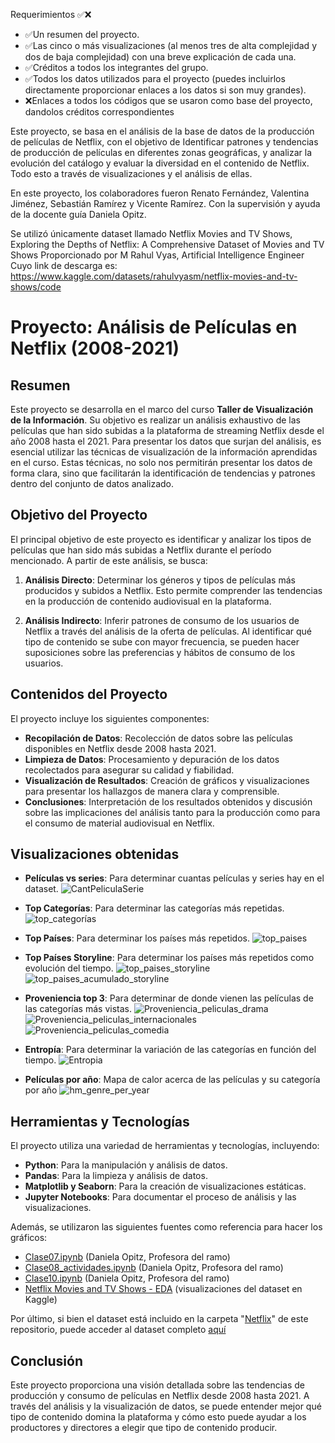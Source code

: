 Requerimientos ✅❌
  * ✅Un resumen del proyecto.
  * ✅Las cinco o más visualizaciones (al menos tres de alta complejidad y dos de baja complejidad) con una breve explicación de cada una.
  * ✅Créditos a todos los integrantes del grupo.
  * ✅Todos los datos utilizados para el proyecto (puedes incluirlos directamente proporcionar enlaces a los datos si son muy grandes).
  * ❌Enlaces a todos los códigos que se usaron como base del proyecto, dandolos créditos correspondientes

Este proyecto, se basa en el análisis de la base de datos de la producción de películas de Netflix, con el objetivo de Identificar patrones y tendencias de producción de películas en diferentes zonas geográficas, y analizar la evolución del catálogo y evaluar la diversidad en el contenido de Netflix. Todo esto a través de visualizaciones y el análisis de ellas.

En este proyecto, los colaboradores fueron Renato Fernández, Valentina Jiménez, Sebastián Ramírez y Vicente Ramírez. Con la supervisión y ayuda de la docente guía Daniela Opitz.

Se utilizó únicamente dataset llamado Netflix Movies and TV Shows, Exploring the Depths of Netflix: A Comprehensive Dataset of Movies and TV Shows
Proporcionado por M Rahul Vyas, Artificial Intelligence Engineer
Cuyo link de descarga es: https://www.kaggle.com/datasets/rahulvyasm/netflix-movies-and-tv-shows/code

# Proyecto: Análisis de Películas en Netflix (2008-2021)

## Resumen

Este proyecto se desarrolla en el marco del curso **Taller de Visualización de la Información**. Su objetivo es realizar un análisis exhaustivo de las películas que han sido subidas a la plataforma de streaming Netflix desde el año 2008 hasta el 2021. Para presentar los datos que surjan del análisis, es esencial utilizar las técnicas de visualización de la información aprendidas en el curso. Estas técnicas, no solo nos permitirán presentar los datos de forma clara, sino que facilitarán la identificación de tendencias y patrones dentro del conjunto de datos analizado.

## Objetivo del Proyecto

El principal objetivo de este proyecto es identificar y analizar los tipos de películas que han sido más subidas a Netflix durante el período mencionado. A partir de este análisis, se busca:

1. **Análisis Directo**: Determinar los géneros y tipos de películas más producidos y subidos a Netflix. Esto permite comprender las tendencias en la producción de contenido audiovisual en la plataforma.

2. **Análisis Indirecto**: Inferir patrones de consumo de los usuarios de Netflix a través del análisis de la oferta de películas. Al identificar qué tipo de contenido se sube con mayor frecuencia, se pueden hacer suposiciones sobre las preferencias y hábitos de consumo de los usuarios.

## Contenidos del Proyecto

El proyecto incluye los siguientes componentes:

- **Recopilación de Datos**: Recolección de datos sobre las películas disponibles en Netflix desde 2008 hasta 2021.
- **Limpieza de Datos**: Procesamiento y depuración de los datos recolectados para asegurar su calidad y fiabilidad.
- **Visualización de Resultados**: Creación de gráficos y visualizaciones para presentar los hallazgos de manera clara y comprensible.
- **Conclusiones**: Interpretación de los resultados obtenidos y discusión sobre las implicaciones del análisis tanto para la producción como para el consumo de material audiovisual en Netflix.

## Visualizaciones obtenidas

- **Películas vs series**: Para determinar cuantas películas y series hay en el dataset.
![CantPeliculaSerie](https://github.com/sebvitaa/Analisis-del-contenido-de-Netflix/assets/173504446/22ab995e-4317-4663-abd0-25473baa5df1)

- **Top Categorías**: Para determinar las categorías más repetidas.
![top_categorías](https://github.com/sebvitaa/Analisis-del-contenido-de-Netflix/assets/173504446/c5ecd975-d997-4dc0-a622-c844d4cfb181)

- **Top Países**: Para determinar los países más repetidos.
![top_paises](https://github.com/sebvitaa/Analisis-del-contenido-de-Netflix/assets/173504446/8227383f-e026-4193-a681-2f5c57810fd4)

- **Top Países Storyline**: Para determinar los países más repetidos como evolución del tiempo.
![top_paises_storyline](https://github.com/sebvitaa/Analisis-del-contenido-de-Netflix/assets/173504446/05216bc7-11f6-4a66-986c-3dc48d008d07)
![top_paises_acumulado_storyline](https://github.com/sebvitaa/Analisis-del-contenido-de-Netflix/assets/173504446/2d6b1d18-41d0-441d-9513-8a6ca2cd01cb)

- **Proveniencia top 3**: Para determinar de donde vienen las películas de las categorías más vistas.
![Proveniencia_peliculas_drama](https://github.com/sebvitaa/Analisis-del-contenido-de-Netflix/assets/173504446/0aae5733-5080-496f-a9ea-a6a390d8f94d)
![Proveniencia_peliculas_internacionales](https://github.com/sebvitaa/Analisis-del-contenido-de-Netflix/assets/173504446/9003269c-30ae-40fa-958e-638aa4dfa0a0)
![Proveniencia_peliculas_comedia](https://github.com/sebvitaa/Analisis-del-contenido-de-Netflix/assets/173504446/78755db2-861a-49f9-bfb7-5146b9032581)

- **Entropía**: Para determinar la variación de las categorías en función del tiempo.
![Entropia](https://github.com/sebvitaa/Analisis-del-contenido-de-Netflix/assets/173504446/a1ceb77a-ab40-4225-817d-3f504d5a018a)

- **Películas por año**: Mapa de calor acerca de las películas y su categoría por año
![hm_genre_per_year](https://github.com/sebvitaa/Analisis-del-contenido-de-Netflix/assets/173504446/a2d7327d-05cd-47a3-a706-ecad48f7b266)

## Herramientas y Tecnologías

El proyecto utiliza una variedad de herramientas y tecnologías, incluyendo:

- **Python**: Para la manipulación y análisis de datos.
- **Pandas**: Para la limpieza y análisis de datos.
- **Matplotlib y Seaborn**: Para la creación de visualizaciones estáticas.
- **Jupyter Notebooks**: Para documentar el proceso de análisis y las visualizaciones.

Además, se utilizaron las siguientes fuentes como referencia para hacer los gráficos:
- 	[Clase07.ipynb](https://github.com/daniopitz/visualizacion/blob/main/clases_practicas/clase07.ipynb) (Daniela Opitz, Profesora del ramo)
- 	[Clase08_actividades.ipynb](https://github.com/daniopitz/visualizacion/blob/main/clases_practicas/clase08_actividades.ipynb) (Daniela Opitz, Profesora del ramo)
- 	[Clase10.ipynb](https://github.com/daniopitz/visualizacion/blob/main/clases_practicas/clase10.ipynb) (Daniela Opitz, Profesora del ramo)
-  [Netflix Movies and TV Shows - EDA](https://www.kaggle.com/code/lp2595/netflix-movies-and-tv-shows-eda) (visualizaciones del dataset en Kaggle)

Por último, si bien el dataset está incluido en la carpeta "[Netflix](https://github.com/sebvitaa/Analisis-del-contenido-de-Netflix/tree/main/Netflix)" de este repositorio, puede acceder al dataset completo [aquí](https://www.kaggle.com/datasets/rahulvyasm/netflix-movies-and-tv-shows/)

## Conclusión

Este proyecto proporciona una visión detallada sobre las tendencias de producción y consumo de películas en Netflix desde 2008 hasta 2021. A través del análisis y la visualización de datos, se puede entender mejor qué tipo de contenido domina la plataforma y cómo esto puede ayudar a los productores y directores a elegir que tipo de contenido producir.

